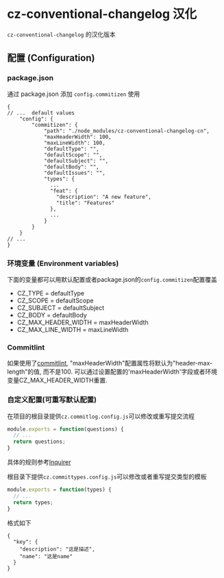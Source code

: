 # cz-conventional-changelog 汉化

<!-- Status:
[![npm version](https://img.shields.io/npm/v/cz-conventional-changelog.svg?style=flat-square)](https://www.npmjs.org/package/cz-conventional-changelog)
[![npm downloads](https://img.shields.io/npm/dm/cz-conventional-changelog.svg?style=flat-square)](http://npm-stat.com/charts.html?package=cz-conventional-changelog&from=2015-08-01)
[![Build Status](https://img.shields.io/travis/commitizen/cz-conventional-changelog.svg?style=flat-square)](https://travis-ci.org/commitizen/cz-conventional-changelog) -->

`cz-conventional-changelog` 的汉化版本

## 配置 (Configuration)

### package.json

通过 package.json 添加 `config.commitizen` 使用

```json5
{
// ...  default values
    "config": {
        "commitizen": {
            "path": "./node_modules/cz-conventional-changelog-cn",
            "maxHeaderWidth": 100,
            "maxLineWidth": 100,
            "defaultType": "",
            "defaultScope": "",
            "defaultSubject": "",
            "defaultBody": "",
            "defaultIssues": "",
            "types": {
              ...
              "feat": {
                "description": "A new feature",
                "title": "Features"
              },
              ...
            }
        }
    }
// ...
}
```
### 环境变量 (Environment variables)

下面的变量都可以用默认配置或者package.json的`config.commitizen`配置覆盖

* CZ_TYPE = defaultType
* CZ_SCOPE = defaultScope
* CZ_SUBJECT = defaultSubject
* CZ_BODY = defaultBody
* CZ_MAX_HEADER_WIDTH = maxHeaderWidth
* CZ_MAX_LINE_WIDTH = maxLineWidth

### Commitlint

如果使用了[commitlint](https://github.com/conventional-changelog/commitlint), "maxHeaderWidth"配置属性将默认为"header-max-length"的值, 而不是100. 可以通过设置配置的'maxHeaderWidth'字段或者环境变量CZ_MAX_HEADER_WIDTH重置.

### 自定义配置(可重写默认配置)

在项目的根目录提供`cz.commitlog.config.js`可以修改或重写提交流程
```js
module.exports = function(questions) {
  // ...
  return questions;
}
```
具体的规则参考[Inquirer](https://github.com/SBoudrias/Inquirer.js#readme)


根目录下提供`cz.committypes.config.js`可以修改或者重写提交类型的模板

```js
module.exports = function(types) {
  // ...
  return types;
}
```
格式如下
```json5
{
  "key": {
    "description": "这是描述",
    "name": "这是name"
  }
}
```
